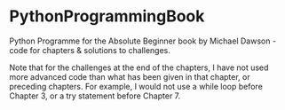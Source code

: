 # PythonProgrammingBook
Python Programme for the Absolute Beginner book by Michael Dawson - code for chapters &amp; solutions to challenges.

Note that for the challenges at the end of the chapters, I have not used more advanced code than what has been given in that chapter, or preceding chapters.
For example, I would not use a while loop before Chapter 3, or a try statement before Chapter 7.
